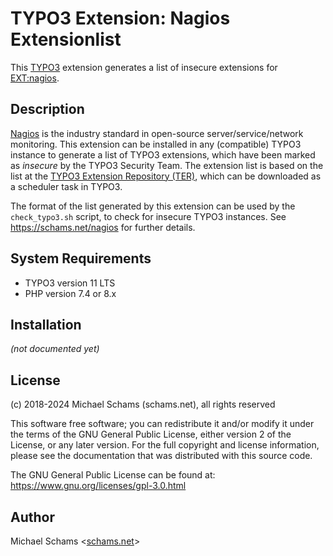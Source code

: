 # TYPO3 Extension: Nagios Extensionlist

This [TYPO3](https://typo3.org) extension generates a list of insecure extensions for [EXT:nagios](https://github.com/schams-net/nagios).

## Description

[Nagios](https://nagios.org) is the industry standard in open-source server/service/network monitoring.
This extension can be installed in any (compatible) TYPO3 instance to generate a list of TYPO3 extensions,
which have been marked as *insecure* by the TYPO3 Security Team. The extension list is based on the
list at the [TYPO3 Extension Repository (TER)](https://extensions.typo3.org), which can be downloaded
as a scheduler task in TYPO3.

The format of the list generated by this extension can be used by the `check_typo3.sh` script, to check
for insecure TYPO3 instances. See https://schams.net/nagios for further details.

## System Requirements

* TYPO3 version 11 LTS
* PHP version 7.4 or 8.x

## Installation

*(not documented yet)*

## License

(c) 2018-2024 Michael Schams (schams.net), all rights reserved

This software free software; you can redistribute it and/or modify it under the terms of the GNU General
Public License, either version 2 of the License, or any later version. For the full copyright and license
information, please see the documentation that was distributed with this source code.

The GNU General Public License can be found at:  
https://www.gnu.org/licenses/gpl-3.0.html

## Author

Michael Schams <[schams.net](https://schams.net)>
